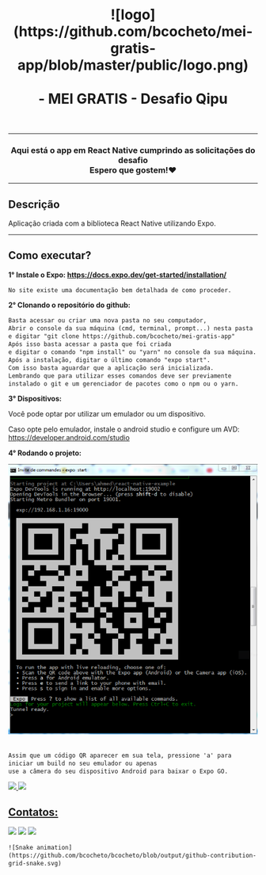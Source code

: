 <h1 align="center">
<br>
  ![logo](https://github.com/bcocheto/mei-gratis-app/blob/master/public/logo.png)
  <br>
  <br>
  - MEI GRATIS - Desafio Qipu
  <br>
  <br>
</h1>

---
<h3 align="center">Aqui está o app em React Native cumprindo as solicitações do desafio<br>Espero que gostem!❤</h3>

---

## Descrição


Aplicação criada com a biblioteca React Native utilizando Expo.

---

## Como executar?

**1° Instale o Expo: https://docs.expo.dev/get-started/installation/**

    No site existe uma documentação bem detalhada de como proceder.

**2° Clonando o repositório do github:**

    Basta acessar ou criar uma nova pasta no seu computador,
    Abrir o console da sua máquina (cmd, terminal, prompt...) nesta pasta
    e digitar "git clone https://github.com/bcocheto/mei-gratis-app"
    Após isso basta acessar a pasta que foi criada
    e digitar o comando "npm install" ou "yarn" no console da sua máquina.
    Após a instalação, digitar o último comando "expo start".
    Com isso basta aguardar que a aplicação será inicializada.
    Lembrando que para utilizar esses comandos deve ser previamente instalado o git e um gerenciador de pacotes como o npm ou o yarn.

**3° Dispositivos:**

  Você pode optar por utilizar um emulador ou um dispositivo.

  Caso opte pelo emulador, instale o android studio e configure um AVD:
    https://developer.android.com/studio

**4° Rodando o projeto:**

  ![expo example](https://github.com/bcocheto/mei-gratis-app/blob/master/public/expo_1.png)
  <br>
  <br>

    Assim que um código QR aparecer em sua tela, pressione 'a' para iniciar um build no seu emulador ou apenas 
    use a câmera do seu dispositivo Android para baixar o Expo GO.


<div>
<a href="https://github.com/bcocheto">
<img height="180em" src="https://github-readme-stats.vercel.app/api/top-langs/?bcochetoi&layout=compact&langs_count=7&theme=dracula"/>
<img height="180em" src="https://github-readme-stats.vercel.app/api?username=bcocheto&show_icons=true&theme=dracula&include_all_commits=true&count_private=true"/>
</div>


## Contatos:

<div>
<a href="https://instagram.com/_damask_" target="_blank"><img src="https://img.shields.io/badge/-Instagram-%23E4405F?style=for-the-badge&logo=instagram&logoColor=white" target="_blank"></a>
<a href = "mailto:contato@breno.cocheto"><img src="https://img.shields.io/badge/Gmail-D14836?style=for-the-badge&logo=gmail&logoColor=white" target="_blank"></a>
<a href="https://www.linkedin.com/in/bcocheto" target="_blank"><img src="https://img.shields.io/badge/-LinkedIn-%230077B5?style=for-the-badge&logo=linkedin&logoColor=white" target="_blank"></a>   
</div>

    ![Snake animation](https://github.com/bcocheto/bcocheto/blob/output/github-contribution-grid-snake.svg)